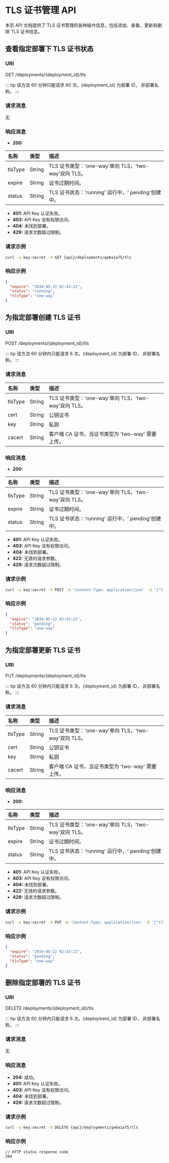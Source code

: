 # TLS 证书管理 API

本页 API 文档提供了 TLS 证书管理的各种操作信息，包括添加、查看，更新和删除 TLS 证书信息。

## 查看指定部署下 TLS 证书状态

### URI

GET /deployments/{deployment_id}/tls

::: tip
该方法 60 分钟只能请求 60 次。{deployment_id} 为部署 ID， 非部署名称。
:::

### 请求消息

无

### 响应消息

- **200:**

| 名称            | 类型             | 描述               |
| :-------------- | :--------------- | :----------------- |
| tlsType        | String | TLS 证书类型：'one-way'单向 TLS，'two-way'双向 TLS。      |
| expire | String           | 证书过期时间。        |
| status | String           | TLS 证书状态：'running' 运行中，' pending'创建中。        |

- **401:** API Key 认证失败。
- **403:** API Key 没有权限访问。
- **404:** 未找到部署。
- **429:** 请求次数超过限制。

### 请求示例

```bash
curl -u key:secret -X GET {api}/deployments/ge6a1a75/tls
```


### 响应示例

```JSON
{
  "expire": "2034-05-22 02:43:21",
  "status": "running",
  "tlsType": "one-way"
}
```


## 为指定部署创建 TLS 证书

### URI

POST /deployments/{deployment_id}/tls

::: tip
该方法 60 分钟内只能请求 6 次。{deployment_id} 为部署 ID， 非部署名称。
:::

### 请求消息

| 名称     | 类型   | 描述       |
| :------- | :----- | :--------- |
| tlsType | String | TLS 证书类型：'one-way'单向 TLS，'two-way'双向 TLS。 |
| cert | String |  公钥证书  |
| key | String | 私钥   |
| cacert | String | 客户端 CA 证书，当证书类型为 'two-way' 需要上传。   |

### 响应消息

- **200:**

| 名称            | 类型             | 描述               |
| :-------------- | :--------------- | :----------------- |
| tlsType        | String | TLS 证书类型：'one-way'单向 TLS，'two-way'双向 TLS。      |
| expire | String           | 证书过期时间。        |
| status | String           | TLS 证书状态：'running' 运行中，' pending'创建中。        |

- **401:** API Key 认证失败。
- **403:** API Key 没有权限访问。
- **404:** 未找到部署。
- **422:** 无效的请求参数。
- **429:** 请求次数超过限制。

### 请求示例

```bash
curl -u key:secret -X POST -H 'Content-Type: application/json' -d '{"tlsType": "one-way", "cert": "-----BEGIN CERTIFICATE-----\nMII...tH6j7afSg==\n-----END CERTIFICATE-----},"key":"-----BEGIN RSA PRIVATE KEY-----\nMIIEpAIBAAKCAQEA5bdg8Rt5A7...AjQzYRdov4inpzw==\n-----END RSA PRIVATE KEY-----"' {api}/deployments/ge6a1a75/tls
```

### 响应示例

```JSON
{
  "expire": "2034-05-22 02:43:21",
  "status": "pending",
  "tlsType": "one-way"
}
```


## 为指定部署更新 TLS 证书

### URI

PUT /deployments/{deployment_id}/tls

::: tip
该方法 60 分钟内只能请求 6 次。{deployment_id} 为部署 ID， 非部署名称。
:::

### 请求消息

| 名称     | 类型   | 描述       |
| :------- | :----- | :--------- |
| tlsType | String | TLS 证书类型：'one-way'单向 TLS，'two-way'双向 TLS。 |
| cert | String |  公钥证书  |
| key | String | 私钥   |
| cacert | String | 客户端 CA 证书，当证书类型为 'two-way' 需要上传。   |

### 响应消息

- **200:**

| 名称            | 类型             | 描述               |
| :-------------- | :--------------- | :----------------- |
| tlsType        | String | TLS 证书类型：'one-way'单向 TLS，'two-way'双向 TLS。      |
| expire | String           | 证书过期时间。        |
| status | String           | TLS 证书状态：'running' 运行中，' pending'创建中。        |

- **401:** API Key 认证失败。
- **403:** API Key 没有权限访问。
- **404:** 未找到部署。
- **422:** 无效的请求参数。
- **429:** 请求次数超过限制。

### 请求示例

```bash
curl -u key:secret -X PUT -H 'Content-Type: application/json' -d '{"tlsType": "one-way", "cert": "-----BEGIN CERTIFICATE-----\nMII...tH6j7afSg==\n-----END CERTIFICATE-----},"key":"-----BEGIN RSA PRIVATE KEY-----\nMIIEpAIBAAKCAQEA5bdg8Rt5A7...AjQzYRdov4inpzw==\n-----END RSA PRIVATE KEY-----"' {api}/deployments/ge6a1a75/tls
```

### 响应示例

```JSON
{
  "expire": "2034-05-22 02:43:21",
  "status": "pending",
  "tlsType": "one-way"
}
```

## 删除指定部署的 TLS 证书

### URI

DELETE /deployments/{deployment_id}/tls

::: tip
该方法 60 分钟内只能请求 6 次。{deployment_id} 为部署 ID， 非部署名称。
:::

### 请求消息

无

### 响应消息

- **204:** 成功。
- **401:** API Key 认证失败。
- **403:** API Key 没有权限访问。
- **404:** 未找到部署。
- **429:** 请求次数超过限制。

### 请求示例

```bash
curl -u key:secret -X DELETE {api}/deployments/ge6a1a75/tls
```

### 响应示例

```HTTP
// HTTP status response code
204 
```